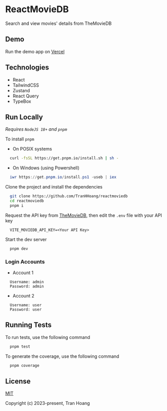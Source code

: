 # ReactMovieDB

Search and view movies' details from TheMovieDB

## Demo

Run the demo app on [Vercel](https://reactmoviedb-six.vercel.app/)

## Technologies

- React
- TailwindCSS
- Zustand
- React Query
- TypeBox

## Run Locally

_Requires `NodeJS 18+` and `pnpm`_

To install `pnpm`

- On POSIX systems

```bash
  curl -fsSL https://get.pnpm.io/install.sh | sh -
```

- On Windows (using Powershell)

```powershell
  iwr https://get.pnpm.io/install.ps1 -useb | iex
```

Clone the project and install the dependencies

```bash
  git clone https://github.com/TranHHoang/reactmoviedb
  cd reactmoviedb
  pnpm i
```

Request the API key from [TheMovieDB](https://developer.themoviedb.org/docs/authentication-application), then edit the `.env` file with your API key

```
  VITE_MOVIEDB_API_KEY=<Your API Key>
```

Start the dev server

```bash
  pnpm dev
```

### Login Accounts

- Account 1

```
  Username: admin
  Password: admin
```

- Account 2

```
  Username: user
  Password: user
```

## Running Tests

To run tests, use the following command

```bash
  pnpm test
```

To generate the coverage, use the following command

```bash
  pnpm coverage
```

## License

[MIT](https://opensource.org/licenses/MIT)

Copyright (c) 2023-present, Tran Hoang
